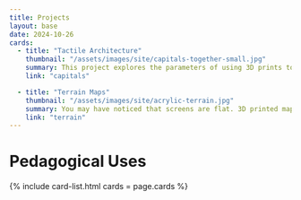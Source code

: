 ```yaml
---
title: Projects
layout: base
date: 2024-10-26
cards:
  - title: "Tactile Architecture"
    thumbnail: "/assets/images/site/capitals-together-small.jpg"
    summary: This project explores the parameters of using 3D prints to deepen understanding of the transition from Romanseque to Gothic architectural styles.
    link: "capitals"

  - title: "Terrain Maps"
    thumbnail: "/assets/images/site/acrylic-terrain.jpg"
    summary: You may have noticed that screens are flat. 3D printed maps that illustrate topography, political expansion, and cultural influence help contextualize space and geography.
    link: "terrain"
---
```


# Pedagogical Uses

{% include card-list.html
cards = page.cards
 %}
